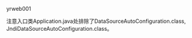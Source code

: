 yrweb001

注意入口类Application.java处排除了DataSourceAutoConfiguration.class, JndiDataSourceAutoConfiguration.class。
